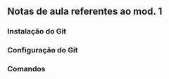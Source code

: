## Notas de aula referentes ao mod. 1 

### Instalação do Git

### Configuração do Git

### Comandos